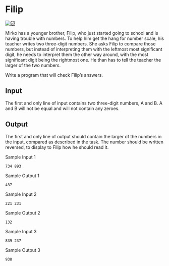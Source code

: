 # Filip

[![:cat:](https://open.kattis.com/favicon)](https://open.kattis.com/problems/filip)

Mirko has a younger brother, Filip, who just started going to school and is having trouble with numbers. To help him get the hang for number scale, his teacher writes two three-digit numbers. She asks Filip to compare those numbers, but instead of interpreting them with the leftmost most significant digit, he needs to interpret them the other way around, with the most significant digit being the rightmost one. He than has to tell the teacher the larger of the two numbers.

Write a program that will check Filip’s answers.

## Input

The first and only line of input contains two three-digit numbers, A and B. A and B will not be equal and will not contain any zeroes.

## Output

The first and only line of output should contain the larger of the numbers in the input, compared as described in the task. The number should be written reversed, to display to Filip how he should read it.

Sample Input 1
```
734 893
```
Sample Output 1
```
437
```

Sample Input 2
```
221 231
```
Sample Output 2
```
132
```

Sample Input 3
```
839 237
```
Sample Output 3
```
938
```
